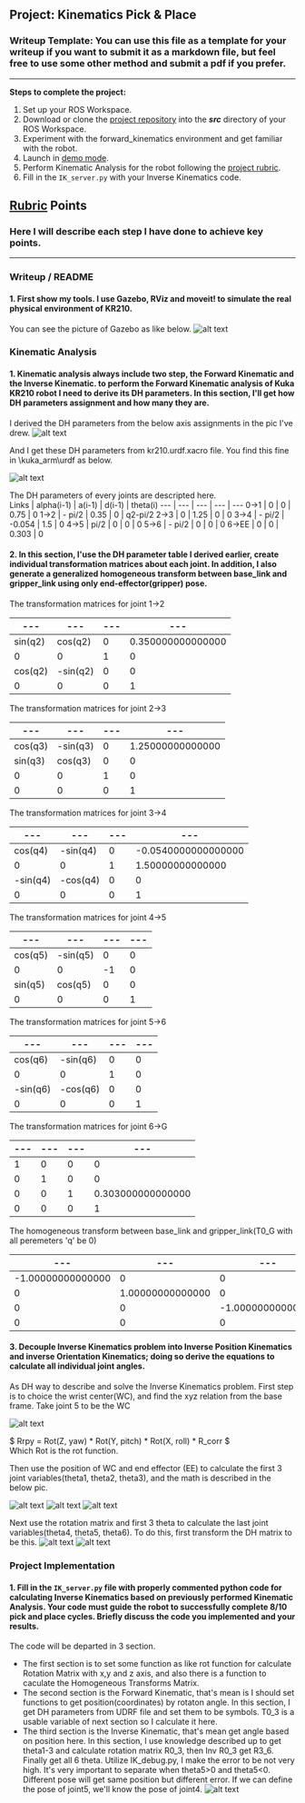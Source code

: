 ## Project: Kinematics Pick & Place
### Writeup Template: You can use this file as a template for your writeup if you want to submit it as a markdown file, but feel free to use some other method and submit a pdf if you prefer.

---


**Steps to complete the project:**  


1. Set up your ROS Workspace.
2. Download or clone the [project repository](https://github.com/udacity/RoboND-Kinematics-Project) into the ***src*** directory of your ROS Workspace.  
3. Experiment with the forward_kinematics environment and get familiar with the robot.
4. Launch in [demo mode](https://classroom.udacity.com/nanodegrees/nd209/parts/7b2fd2d7-e181-401e-977a-6158c77bf816/modules/8855de3f-2897-46c3-a805-628b5ecf045b/lessons/91d017b1-4493-4522-ad52-04a74a01094c/concepts/ae64bb91-e8c4-44c9-adbe-798e8f688193).
5. Perform Kinematic Analysis for the robot following the [project rubric](https://review.udacity.com/#!/rubrics/972/view).
6. Fill in the `IK_server.py` with your Inverse Kinematics code. 


[//]: # (Image References)

[image1]: ./misc_images/misc1.png
[image2]: ./misc_images/KR210_pic.png
[image3]: ./misc_images/urdf_file.png
[image4]: ./misc_images/DH_parm.png
[image5]: ./misc_images/WC.png
[image6]: ./misc_images/theta1.png
[image7]: ./misc_images/theta2.png
[image8]: ./misc_images/theta3.png
[image9]: ./misc_images/rr.png
[image10]: ./misc_images/R36.png
[image11]: ./misc_images/error.png

## [Rubric](https://review.udacity.com/#!/rubrics/972/view) Points
### Here I will describe each step I have done to achieve key points.

---
### Writeup / README

#### 1. First show my tools. I use Gazebo, RViz and moveit! to simulate the real physical environment of KR210.

You can see the picture of Gazebo as like below.
![alt text][image1]

### Kinematic Analysis
#### 1. Kinematic analysis always include two step, the Forward Kinematic and the Inverse Kinematic. to perform the Forward Kinematic analysis of Kuka KR210 robot I need to derive its DH parameters. In this section, I'll get how DH parameters assignment and how many they are. 

I derived the DH parameters from the below axis assignments in the pic I've drew.
![alt text][image2]

And I get these DH parameters from kr210.urdf.xacro file. You find this fine in \kuka_arm\urdf as below.

![alt text][image3]

The DH parameters of every joints are descripted here.  
Links | alpha(i-1) | a(i-1) | d(i-1) | theta(i)
--- | --- | --- | --- | ---
0->1 | 0 | 0 | 0.75 | 0
1->2 | - pi/2 | 0.35 | 0 | q2-pi/2
2->3 | 0 | 1.25 | 0 | 0
3->4 | - pi/2 | -0.054 | 1.5 | 0
4->5 | pi/2 | 0 | 0 | 0
5->6 | - pi/2 | 0 | 0 | 0
6->EE | 0 | 0 | 0.303 | 0

#### 2. In this section, I'use the DH parameter table I derived earlier, create individual transformation matrices about each joint. In addition,  I also generate a generalized homogeneous transform between base_link and gripper_link using only end-effector(gripper) pose.

The transformation matrices for joint 1->2

--- | --- | --- | ---
--- | --- | --- | ---
sin(q2) |  cos(q2) |  0 |  0.350000000000000 
0 |  0 |  1 |  0 
cos(q2) |  -sin(q2) |  0 |  0 
0 |  0 |  0 |  1
The transformation matrices for joint 2->3

--- | --- | --- | ---
--- | --- | --- | ---
cos(q3) |  -sin(q3) |  0 |  1.25000000000000 
sin(q3) |  cos(q3) |  0 |  0 
0 |  0 |  1 |  0 
0 |  0 |  0 |  1
The transformation matrices for joint 3->4

--- | --- | --- | ---
--- | --- | --- | ---
cos(q4) |  -sin(q4) |  0 |  -0.0540000000000000 
0 |  0 |  1 |  1.50000000000000 
-sin(q4) |  -cos(q4) |  0 |  0 
0 |  0 |  0 |  1
The transformation matrices for joint 4->5

--- | --- | --- | ---
--- | --- | --- | ---
cos(q5) |  -sin(q5) |  0 |  0 
0 |  0 |  -1 |  0 
sin(q5) |  cos(q5) |  0 |  0 
0 |  0 |  0 |  1
The transformation matrices for joint 5->6

--- | --- | --- | ---
--- | --- | --- | ---
cos(q6) |  -sin(q6) |  0 |  0 
0 |  0 |  1 |  0 
-sin(q6) |  -cos(q6) |  0 |  0 
0 |  0 |  0 |  1
The transformation matrices for joint 6->G

--- | --- | --- | ---
--- | --- | --- | ---
1 |  0 |  0 |  0 
0 |  1 |  0 |  0 
0 |  0 |  1 |  0.303000000000000 
0 |  0 |  0 |  1
The homogeneous transform between base_link and gripper_link(T0_G with all peremeters 'q' be 0)

--- | --- | --- | ---
--- | --- | --- | ---
-1.00000000000000 |  0 |  0 |  2.15300000000000 
0 |  1.00000000000000 |  0 |  0 
0 |  0 |  -1.00000000000000 |  1.94600000000000 
0 |  0 |  0 |  1.00000000000000
#### 3. Decouple Inverse Kinematics problem into Inverse Position Kinematics and inverse Orientation Kinematics; doing so derive the equations to calculate all individual joint angles.

As DH way to describe and solve the Inverse Kinematics problem. First step is to choice the wrist center(WC), and find the xyz relation from the base frame. Take joint 5 to be the WC

![alt text][image5]

$ Rrpy = Rot(Z, yaw) * Rot(Y, pitch) * Rot(X, roll) * R_corr $  
Which Rot is the rot function.

Then use the position of WC and end effector (EE) to calculate the first 3 joint variables(theta1, theta2, theta3), and the math is described in the below pic.

![alt text][image6]
![alt text][image7]
![alt text][image8]

Next use the rotation matrix and first 3 theta to calculate the last joint variables(theta4, theta5, theta6). To do this, first transform the DH matrix to be this.
![alt text][image9]
![alt text][image10]

### Project Implementation

#### 1. Fill in the `IK_server.py` file with properly commented python code for calculating Inverse Kinematics based on previously performed Kinematic Analysis. Your code must guide the robot to successfully complete 8/10 pick and place cycles. Briefly discuss the code you implemented and your results. 

The code will be departed in 3 section.  
* The first section is to set some function as like rot function for calculate Rotation Matrix with x,y and z axis, and also there is a function to caculate the Homogeneous Transforms Matrix.  
* The second section is the Forward Kinematic, that's mean is I should set functions to get position(coordinates) by rotaton angle. In this section, I get DH parameters from UDRF file and set them to be symbols. T0_3 is a usable variable of next section so I calculate it here.
* The third section is the Inverse Kinematic, that's mean get angle based on position here. In this section, I use knowledge described up to get theta1-3 and calculate rotation matrix R0_3, then Inv R0_3 get R3_6. Finally get all 6 theta. Utilize IK_debug.py, I make the error to be not very high. It's very important to separate when theta5>0 and theta5<0. Different pose will get same position but different error. If we can define the pose of joint5, we'll know the pose of joint4.
![alt text][image11]